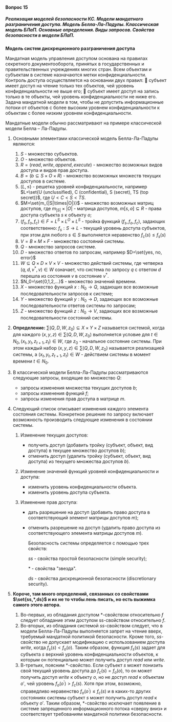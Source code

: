 #### Вопрос 15

##### Реализация моделей безопасности КС. Модели мандатного разграничения доступа. Модель Белла-Ла-Падулы. Классическая модель БЛаП. Основные определения. Виды запросов. Свойства безопасности в модели БЛаП.

**Модель систем дискреционного разграничения доступа**

Мандатная модель управления доступом основана на правилах секретного документооборота, принятых в государственных и правительственных учреждениях многих стран. Всем объектам и субъектам в системе назначаются метки конфиденциальности. Контроль доступа осуществляется на основании двух правил:  субъект имеет доступ на чтение только тех объектов, чей уровень конфиденциальности не выше его;  субъект имеет доступ на запись только в те объекты, чей уровень конфиденциальности не ниже его. Задача мандатной модели в том, чтобы не допустить информационные потоки от объектов с более высоким уровнем конфиденциальности к объектам с более низким уровнем конфиденциальности. 

Мандатные модели обычно рассматривают на примере классической модели Белла – Ла-Падулы. 

1. Основными элементами классической модель Белла-Ла-Падулы являются:

   1. $S$ - множество субъектов.
   2. $O$ - множество объектов.
   3. $R= (read, write, append, execute)$ - множество возможных видов доступа и видов прав доступа.
   4. $B=(b\subseteq S\times O \times R)$ - множество возможных множеств текущих доступов в системе.
   5. $(L,\leq)$ - решетка уровней конфиденциальности, например $L=\set{U (unclussified), C (confidential), S (secret), TS (top secret)}$, где $U < C< S < TS$.
   6. $M=\set{m_{|S|\times|O|}}$ - множество возможных матриц доступов, где $m_|S|\times|O|$ - матрица доступов, $m[s,o]\subseteq R$ - права доступа субъекта
      $s$ к объекту $о$;
   7. $(f_s,f_o,f_c)\in F=L^S\times L^O\times L^S$ - тройка функций $(f_s,f_o,f_c)$, задающих соответственно: $f_s:S\rightarrow L$ - текущий уровень доступа субъектов, при этом для любого $s\in S$ выполняется неравенство $f_c(s)\le f_s(s)$
   8. $V=B\times M\times F$ - множество состояний системы.
   9. $Q$ - множество запросов системе.
   10. $D$ - множество ответов по запросам, например $D=\set{yes, no, error}$ 
   11. $W\subseteq Q\times D \times V\times V$ - множество действий системы, где четверка $(q, d, v^*,v)\in W$ означает, что система по запросу $q$ с ответом $d$ перешла из состояния $v$ в состояние $v^*$.
   12. $N_0=\set{0,1,2,...}$ - множество значений времени.
   13. $X$​ - множество функций $х: N_0\rightarrow Q$​, задающих все возможные последовательности запросов к системе;
   14. $Y$ - множество функций $у: N_0\rightarrow D$, задающих все возможные последовательности ответов системы по запросам;
   15. $Z$ - множество функций $z: N_0\rightarrow V$​, задающих все возможные последовательности состояний системы.

2. **Определение:** $\sum(Q,D,W,z_0)\subseteq X\times Y\times Z$ называется системой, когда для каждого $(x,y,z)\in \sum(Q,D,W,z_0)$ выполняется условие для $t\in N_0, (x_t,y_t,z_{t+1},z_{t})\in W$, где $z_0$ - начальное состояние системы. При этом каждый набор $(x,y,z)\in \sum(Q,D,W,z_0)$ называется реализацией системы, a $(x_t,y_t,z_{t+1},z_{t})\in W$ - действием системы в момент времени $t\in N_0$.

3. В классической модели Белла-Ла-Падулы рассматриваются следующие запросы, входящие во множество $Q$:

   - запросы изменения множества текущих доступов $b$;
   - запросы изменения функций $f$;
   - запросы изменения прав доступа в матрице $m$.

4. Следующий список описывает изменения каждого элемента состояния системы. Конкретное решение по запросу включает возможность производить следующие изменения в состоянии системы.

   1. Изменение текущих доступов:

      - получить доступ (добавить тройку (субъект, объект, вид доступа) в текущее множество доступов $b$);
      - отменить доступ (удалить тройку (субъект, объект, вид доступа) из текущего множества доступов $b$).

   2. Изменение значений функций уровней конфиденциальности и доступа:

      - изменить уровень конфиденциальности объекта.
      - изменить уровень доступа субъекта.

   3. Изменение прав доступа:

      - дать разрешение на доступ (добавить право доступа в соответствующий элемент матрицы доступов $m$);

      - отменить разрешение на доступ (удалить право доступа из соответствующего элемента матрицы доступов $m$).

        Безопасность системы определяется с помощью трех свойств:

        $ss$ - свойства простой безопасности (simple security);

        $*$ - свойства "звезда".

        $ds$ - свойства дискреционной безопасности (discretionary security).

5. **Короче, там много определений, связанных со свойствами $\set{ss,*,ds}$ и их не то чтобы лень писать, но есть выжимка самого этого автора.**  

   1. Во-первых, из обладания доступом $*$-свойством относительно $f$ следует обладание этим доступом ss-свойством относительно $f$.
   2. Во-вторых, из обладания системой $ss$-свойством следует, что в модели Белла-Ла-Падулы выполняется запрет на чтение вверх, требуемый мандатной политикой безопасности. Кроме того, $ss$-свойство не допускает модификацию с использованием доступа $write$, когда $f_s(s)<f_o(o)$. Таким образом, функция $f_s(s)$ задает для субъекта $s$​ верхний уровень конфиденциальности объектов, к которым он потенциально может получить доступ $read$ или $write$.
   3. В-третьих, поясним $*$-свойство. Если субъект $s$ может понизить свой текущий уровень доступа до $f_c(s) = f_o(o)$, то он может получить
      доступ $write$ к объекту $о$, но не доступ $read$ к объектам $о'$, чей уровень $f_o(o^{'})>f_c(s)$. Хотя при этом, возможно, справедливо неравенство $f_o(o^{'})\le f_c(s)$ и в каких-то других состояниях системы субъект $s$ может получить доступ $read$ к объекту $о'$. Таким образом, $*$-свойство исключает появление в системе запрещенного информационного потока «сверху вниз» и соответствует требованиям мандатной политики безопасности.
